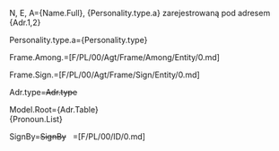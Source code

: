 N, E, A={Name.Full}, {Personality.type.a} zarejestrowaną pod adresem {Adr.1,2}

Personality.type.a={Personality.type}

Frame.Among.=[F/PL/00/Agt/Frame/Among/Entity/0.md]

Frame.Sign.=[F/PL/00/Agt/Frame/Sign/Entity/0.md]

Adr.type=<del>Adr.type</del>

Model.Root={Adr.Table}<br>{Pronoun.List}

SignBy=<del>SignBy</del>
 
=[F/PL/00/ID/0.md]